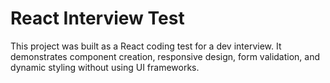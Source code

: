 # React Interview Test
This project was built as a React coding test for a dev interview.
It demonstrates component creation, responsive design, form validation, and dynamic styling without using UI frameworks.
